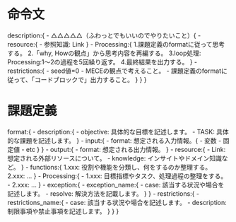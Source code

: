 # 命令文
description:{
    - △△△△△（ふわっとでもいいのでやりたいこと）{
        - resource:{
            - 参照知識: Link
        }
        - Processing:{
            1.課題定義のformatに従って思考する。
            2.「why, Howの観点」から思考内容を再編する。
            3.loop処理: Processing:1～2の過程を5回繰り返す。
            4.最終結果を出力する。
        }
        - restrictions:{
            - seed値=0
            - MECEの観点で考えること。
            - 課題定義のformatに従って、「コードブロックで」出力すること。
        }
    }
}

# 課題定義
format:{
    - description:{
        - objective: 具体的な目標を記述します。
        - TASK: 具体的な課題を記述します。
    }
    - input:{
        - format: 想定される入力情報。{
            - 変数
            - 固定値
            - etc
        }
    }
    - output:{
        - format: 想定される出力情報。
    }
    - resource:{
        - Link: 想定される外部リソースについて。
        - knowledge: インサイトやドメイン知識など。
    }
    - functions:{
        1.xxx: 役割や機能を分類し、何をするのか整理する。
        2.xxx: ...
    }
    - Processing:{
        - 1.xxx: 目標指標やタスク、処理過程の整理をする。
        - 2.xxx: ...
    }
    - exception:{
        - exception_name:{
            - case: 該当する状況や場合を記述します。
            - resolve: 解決方法を記載します。
        }
    }
    - restrictions:{
        - restrictions_name:{
            - case: 該当する状況や場合を記述します。
            - description: 制限事項や禁止事項を記述します。
        }
    }
}